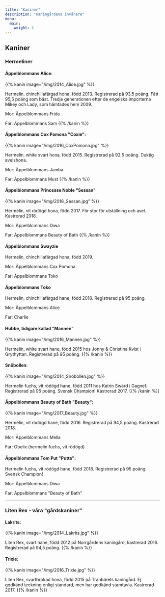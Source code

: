 ```yaml
---
title: "Kaniner"
description: "Kaningårdens invånare"
menu:
  main:
    weight: 5
---
```


## Kaniner

### Hermeliner

#### Äppelblommans Alice:

{{% kanin image="/img/2014_Alice.jpg" %}}

Hermelin, chinchillafärgad hona, född 2013. Registrerad på 93,5 poäng. Fått 95,5 poäng som bäst. Tredje generationen efter de engelska importerna Mikey och Lady, som hämtades hem 2009.

Mor: Äppelblommans Frida

Far: Äppelblommans Sam
{{% /kanin %}}

#### Äppelblommans Cox Pomona "Coxie":

{{% kanin image="/img/2016_CoxPomona.jpg" %}}

Hermelin, white svart hona, född 2015. Registrerad på 92,5 poäng. Duktig avelshona.

Mor: Äppelblommans Jamba

Far: Äppelblommans Must
{{% /kanin %}}

#### Äppelblommans Princesse Noble "Sessan"

{{% kanin image="/img/2018_Sessan.jpg" %}}

Hermelin, vit rödögd hona, född 2017. För stor för utställning och avel. Kastrerad 2018.

Mor: Äppelblommans Diwa

Far: Äppelblommans Beauty of Bath
{{% /kanin %}}

#### Äppelblommans Swayzie

Hermelin, chinchillafärgad hona, född 2019.

Mor: Äppelblommans Cox Pomona  

Far: Äppelblommans Toko  

#### Äppelblommans Toko  

Hermelin, chinchillafärgad hane, född 2018. Registrerad på 95 poäng.

Mor: Äppelblommans Alice  

Far: Charlie  

#### Hubbe, tidigare kallad "Mannen"

{{% kanin image="/img/2016_Mannen.jpg" %}}

Hermelin, white svart hane, född 2015 hos Jonny & Christina Kvist i Grythyttan. Registrerad på 95 poäng.
{{% /kanin %}}

#### Snöbollen:

{{% kanin image="/img/2014_Snöbollen.jpg" %}}

Hermelin fuchs, vit rödögd hane, född 2011 hos Katrin Swärd i Gagnef. Registrerad på 95 poäng. Svensk Champion! Kastrerad 2017.
{{% /kanin %}}

#### Äppelblommans Beauty of Bath "Beauty":

{{% kanin image="/img/2017_Beauty.jpg" %}}

Hermelin, vit rödögd hane, född 2016. Registrerad på 94,5 poäng. Kastrerad 2018.

Mor: Äppelblommans Mella

Far: Obelix (hermelin fuchs, vit rödögd)

#### Äppelblommans Tom Put "Putte":

Hermelin fuchs, vit rödögd hane, född 2018. Registrerad på 95 poäng. Svensk Champion!

Mor: Äppelblommans Diwa

Far: Äppelblommans "Beauty of Bath"

---

### Liten Rex - våra "gårdskaniner"

#### Lakrits:

{{% kanin image="/img/2014_Lakrits.jpg" %}}

Liten Rex, svart hane, född 2012 på Norrgårdens kaningård, kastrerad 2016. Registrerad på 94,5 poäng.
{{% /kanin %}}

#### Trixie:

{{% kanin image="/img/2016_Trixie.jpg" %}}

Liten Rex, svartbrokad hona, född 2015 på Tranbärets kaningård. Ej godkänd teckning enligt standard, men har godkänd stamtavla. Kastrerad 2017.
{{% /kanin %}}
